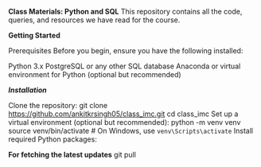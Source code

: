 **Class Materials: Python and SQL**
This repository contains all the code, queries, and resources we have read for the course.

**Getting Started**

Prerequisites
Before you begin, ensure you have the following installed:

Python 3.x
PostgreSQL or any other SQL database
Anaconda or virtual environment for Python (optional but recommended)

_**Installation**_

Clone the repository:
git clone https://github.com/ankitkrsingh05/class_imc.git
cd class_imc
Set up a virtual environment (optional but recommended):
python -m venv venv
source venv/bin/activate  # On Windows, use `venv\Scripts\activate`
Install required Python packages:

**For fetching the latest updates**
git pull
